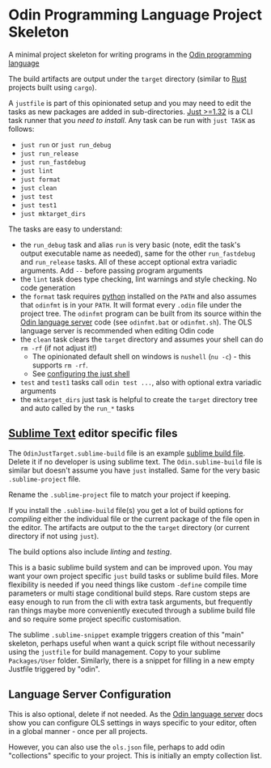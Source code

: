 # Odin Programming Language Project Skeleton

A minimal project skeleton for writing programs in the [Odin programming language](http://odin-lang.org/)

The build artifacts are output under the `target` directory (similar to [Rust](https://www.rust-lang.org/) projects
built using `cargo`).

A `justfile` is part of this opinionated setup and you may need to edit the tasks as new packages are added in
sub-directories. [Just >=1.32](https://just.systems/) is a CLI task runner that you *need to install*. Any task can be
run with `just TASK` as follows:

* `just run` or `just run_debug`
* `just run_release`
* `just run_fastdebug`
* `just lint`
* `just format`
* `just clean`
* `just test`
* `just test1`
* `just mktarget_dirs`

The tasks are easy to understand:

- the `run_debug` task and alias `run` is very basic (note, edit the task's output executable name as needed), same for
  the other `run_fastdebug` and `run_release` tasks. All of these accept optional extra variadic arguments. Add `--`
  before passing program arguments
- the `lint` task does type checking, lint warnings and style checking. No code generation
- the `format` task requires [python](https://www.python.org/) installed on the `PATH` and also assumes that `odinfmt`
  is in your `PATH`. It will format every `.odin` file under the project tree. The `odinfmt` program can be built from
  its source within the [Odin language server](https://github.com/DanielGavin/ols) code (see `odinfmt.bat` or
  `odinfmt.sh`). The OLS language server is recommended when editing Odin code
- the `clean` task clears the `target` directory and assumes your shell can do `rm -rf` (if not adjust it!)
	- The opinionated default shell on windows is `nushell` (`nu -c`) - this supports `rm -rf`.
	- See [configuring the just shell](https://just.systems/man/en/chapter_63.html?highlight=set%20shell#configuring-the-shell)
- `test` and `test1` tasks call `odin test ...`, also with optional extra variadic arguments
- the `mktarget_dirs` just task is helpful to create the `target` directory tree and auto called by the `run_*` tasks


## [Sublime Text](https://www.sublimetext.com/) editor specific files

The `OdinJustTarget.sublime-build` file is an example [sublime build file](https://www.sublimetext.com/docs/build_systems.html). Delete it if no developer is using sublime text.
The `Odin.sublime-build` file is similar but doesn't assume you have `just` installed.
Same for the very basic `.sublime-project` file.

Rename the `.sublime-project` file to match your project if keeping.

If you install the `.sublime-build` file(s) you get a lot of build options for *compiling* either the individual file
or the current package of the file open in the editor. The artifacts are output to the the `target` directory (or
current directory if not using `just`).

The build options also include *linting* and *testing*.

This is a basic sublime build system and can be improved upon. You may want your own project specific `just` build
tasks or sublime build files. More flexibility is needed if you need things like custom `-define` compile time
parameters or multi stage conditional build steps. Rare custom steps are easy enough to run from the cli with extra
task arguments, but frequently ran things maybe more conveniently executed through a sublime build file and so require
some project specific customisation.

The sublime `.sublime-snippet` example triggers creation of this "main" skeleton, perhaps useful when want a quick
script file without necessarily using the `justfile` for build management. Copy to your sublime `Packages/User` folder.
Similarly, there is a snippet for filling in a new empty Justfile triggered by "odin".


## Language Server Configuration

This is also optional, delete if not needed. As the [Odin language server](https://github.com/DanielGavin/ols) docs
show you can configure OLS settings in ways specific to your editor, often in a global manner - once per all projects.

However, you can also use the `ols.json` file, perhaps to add odin "collections" specific to your project.
This is initially an empty collection list.

